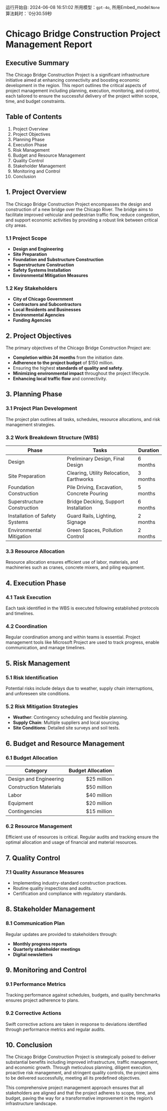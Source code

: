 运行开始自: 2024-06-08 16:51:02
所用模型：`gpt-4o`, 所用Embed_model:`None`
算法耗时：`0分30.59秒
# Chicago Bridge Construction Project Management Report

## Executive Summary

The Chicago Bridge Construction Project is a significant infrastructure initiative aimed at enhancing connectivity and boosting economic development in the region. This report outlines the critical aspects of project management including planning, execution, monitoring, and control, each tailored to ensure the successful delivery of the project within scope, time, and budget constraints.

## Table of Contents
1. Project Overview
2. Project Objectives
3. Planning Phase
4. Execution Phase
5. Risk Management
6. Budget and Resource Management
7. Quality Control
8. Stakeholder Management
9. Monitoring and Control
10. Conclusion

## 1. Project Overview

The Chicago Bridge Construction Project encompasses the design and construction of a new bridge over the Chicago River. The bridge aims to facilitate improved vehicular and pedestrian traffic flow, reduce congestion, and support economic activities by providing a robust link between critical city areas.

### 1.1 Project Scope
- **Design and Engineering**
- **Site Preparation**
- **Foundation and Substructure Construction**
- **Superstructure Construction**
- **Safety Systems Installation**
- **Environmental Mitigation Measures**

### 1.2 Key Stakeholders
- **City of Chicago Government**
- **Contractors and Subcontractors**
- **Local Residents and Businesses**
- **Environmental Agencies**
- **Funding Agencies**

## 2. Project Objectives

The primary objectives of the Chicago Bridge Construction Project are:
- **Completion within 24 months** from the initiation date.
- **Adherence to the project budget** of $150 million.
- Ensuring the highest **standards of quality and safety**.
- **Minimizing environmental impact** throughout the project lifecycle.
- **Enhancing local traffic flow** and connectivity.

## 3. Planning Phase

### 3.1 Project Plan Development
The project plan outlines all tasks, schedules, resource allocations, and risk management strategies.

### 3.2 Work Breakdown Structure (WBS)

| Phase                           | Tasks                                           | Duration   |
|---------------------------------|------------------------------------------------|------------|
| Design                          | Preliminary Design, Final Design               | 6 months   |
| Site Preparation                | Clearing, Utility Relocation, Earthworks       | 3 months   |
| Foundation Construction         | Pile Driving, Excavation, Concrete Pouring     | 5 months   |
| Superstructure Construction     | Bridge Decking, Support Installation           | 6 months   |
| Installation of Safety Systems  | Guard Rails, Lighting, Signage                 | 2 months   |
| Environmental Mitigation        | Green Spaces, Pollution Control                | 2 months   |

### 3.3 Resource Allocation
Resource allocation ensures efficient use of labor, materials, and machineries such as cranes, concrete mixers, and piling equipment.

## 4. Execution Phase

### 4.1 Task Execution
Each task identified in the WBS is executed following established protocols and timelines.

### 4.2 Coordination
Regular coordination among and within teams is essential. Project management tools like Microsoft Project are used to track progress, enable communication, and manage timelines.

## 5. Risk Management

### 5.1 Risk Identification
Potential risks include delays due to weather, supply chain interruptions, and unforeseen site conditions.

### 5.2 Risk Mitigation Strategies
- **Weather**: Contingency scheduling and flexible planning.
- **Supply Chain**: Multiple suppliers and local sourcing.
- **Site Conditions**: Detailed site surveys and soil tests.

## 6. Budget and Resource Management

### 6.1 Budget Allocation
| Category                | Budget Allocation |
|-------------------------|------------------:|
| Design and Engineering  |      $25 million  |
| Construction Materials  |      $50 million  |
| Labor                   |      $40 million  |
| Equipment               |      $20 million  |
| Contingencies           |      $15 million  |

### 6.2 Resource Management
Efficient use of resources is critical. Regular audits and tracking ensure the optimal allocation and usage of financial and material resources.

## 7. Quality Control

### 7.1 Quality Assurance Measures
- Implementing industry-standard construction practices.
- Routine quality inspections and audits.
- Certification and compliance with regulatory standards.

## 8. Stakeholder Management

### 8.1 Communication Plan
Regular updates are provided to stakeholders through:
- **Monthly progress reports**
- **Quarterly stakeholder meetings**
- **Digital newsletters**

## 9. Monitoring and Control

### 9.1 Performance Metrics
Tracking performance against schedules, budgets, and quality benchmarks ensures project adherence to plans.

### 9.2 Corrective Actions
Swift corrective actions are taken in response to deviations identified through performance metrics and regular audits.

## 10. Conclusion

The Chicago Bridge Construction Project is strategically poised to deliver substantial benefits including improved infrastructure, traffic management, and economic growth. Through meticulous planning, diligent execution, proactive risk management, and stringent quality controls, the project aims to be delivered successfully, meeting all its predefined objectives.

This comprehensive project management approach ensures that all stakeholders are aligned and that the project adheres to scope, time, and budget, paving the way for a transformative improvement in the region’s infrastructure landscape.

